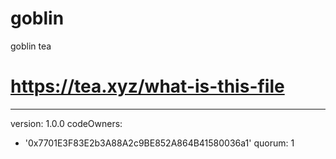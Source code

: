# goblin
goblin tea

# https://tea.xyz/what-is-this-file
---
version: 1.0.0
codeOwners:
  - '0x7701E3F83E2b3A88A2c9BE852A864B41580036a1'
quorum: 1
